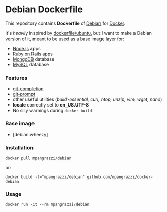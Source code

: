 Debian Dockerfile
=================

This repository contains **Dockerfile** of [Debian](https://www.debian.org) for [Docker](https://www.docker.com).

It's *heavily* inspired by [dockerfile/ubuntu](https://registry.hub.docker.com/u/dockerfile/ubuntu/), but I want to make a Debian version of it, meant to be used as a base image layer for:

- [Node.js](http://nodejs.org) apps
- [Ruby on Rails](http://rubyonrails.org) apps 
- [MongoDB](http://www.mongodb.org) database
- [MySQL](http://www.mysql.com) database

### Features

- [git-completion](https://github.com/git/git/blob/master/contrib/completion/git-completion.bash)
- [git-prompt](https://github.com/git/git/blob/master/contrib/completion/git-prompt.sh)
- other useful utilities (*build-essential, curl, htop, unzip, vim, wget, nano*)
- **locale** correctly set to **en_US.UTF-8**
- No silly warnings during `docker build`

### Base image

- [debian:wheezy]

### Installation

`docker pull mpangrazzi/debian`

or:

`docker build -t="mpangrazzi/debian" github.com/mpangrazzi/docker-debian`

### Usage

`docker run -it --rm mpangrazzi/debian`

